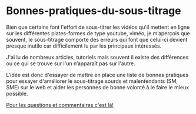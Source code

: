 # Bonnes-pratiques-du-sous-titrage

Bien que certains font l'effort de sous-titrer les vidéos qu'il mettent en ligne sur les différentes plates-formes de type youtube, viméo, je m’aperçois que souvent,  le sous-titrage comporte des erreurs qui font que celui-ci devient presque inutile car difficilement lu par les principaux intéressés.

J'ai lu de nombreux articles, tutoriels mais souvent il existe des différences ou ce qui se trouve sur l'un n’apparaît pas sur l'autre. 

L'idée est donc d'essayer de mettre en place une liste de bonnes pratiques pour essayer d'améliorer le sous-titrage sourds et malentendants (SM, SME) sur le web et aider les personnes de bonne volonté à le faire le mieux possible.

[Pour les questions et commentaires c'est là!](https://gist.github.com/knarf18/76f3738e970e8efa9243)
 
